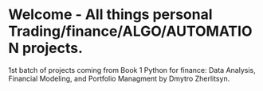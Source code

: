 # Welcome - All things personal Trading/finance/ALGO/AUTOMATION projects. 
1st batch of projects coming from Book 1 Python for finance: Data Analysis, Financial Modeling, and Portfolio Managment by Dmytro Zherlitsyn.
